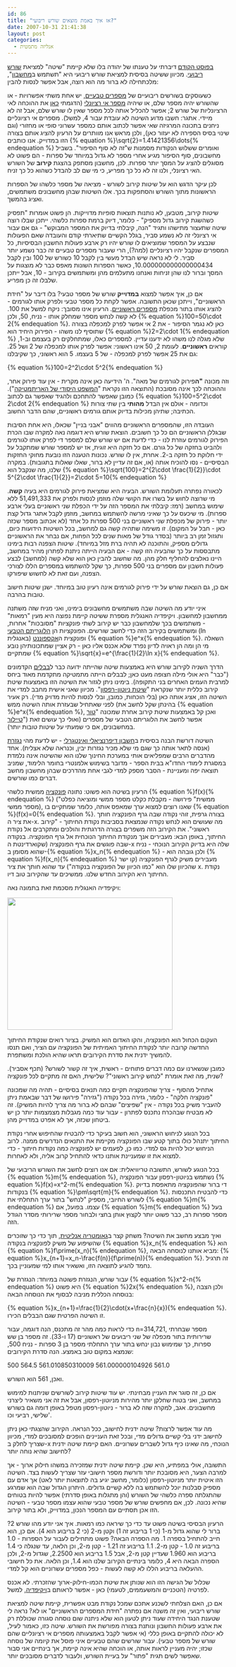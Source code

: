 ```yaml
---
id: 86
title: "אז איך באמת מוצאים שורש ריבועי?"
date: 2007-10-31 21:41:38
layout: post
categories: 
  - אנליזה מתמטית
---
```

<a href="//gadial.blogli.co.il/archives/91">בפוסט הקודם</a> דיברתי על טענתו של יהודה בלו שלא קיימת "שיטה" למציאת <a href="//he.wikipedia.org/wiki/%D7%A9%D7%95%D7%A8%D7%A9_%D7%A8%D7%99%D7%91%D7%95%D7%A2%D7%99">שורש ריבועי</a>. מכיוון ששיטה בסיסית למציאת שורש ריבועי היא "תשתמש ב<a href="//he.wikipedia.org/wiki/%D7%9E%D7%97%D7%A9%D7%91%D7%95%D7%9F_%D7%9B%D7%99%D7%A1">מחשבון</a>", מלכתחילה לא ברור מה הוא רוצה, אבל אפשר לנסות להבין:

כשעוסקים בשורשים ריבועיים של <a href="//he.wikipedia.org/wiki/%D7%9E%D7%A1%D7%A4%D7%A8_%D7%98%D7%91%D7%A2%D7%99">מספרים טבעיים</a>, יש אחת משתי אפשרויות - או שהשורש יהיה מספר שלם, או שיהיה <a href="//he.wikipedia.org/wiki/%D7%9E%D7%A1%D7%A4%D7%A8_%D7%90%D7%99_%D7%A8%D7%A6%D7%99%D7%95%D7%A0%D7%9C%D7%99">מספר אי רציונלי</a> (הדגמתי <a href="//gadial.blogli.co.il/archives/16">כאן</a> את ההוכחה לאי הרציונליות של שורש 2; אפשר להכליל אותה לכל מספר שאין לו שורש שלם, אבל זה לא מיידי. אתגר: חשבו מדוע השיטה לא עובדת עבור 4, למשל). מספרים אי רציונליים ניחנים בתכונה המרגיזה שאי אפשר לכתוב אותם כמספר עשרוני סופי או מחזורי (וגם שינוי בסיס הספירה לא יעזור כאן), ולכן מראש אנו מוותרים על הרעיון להציג אותם בצורה הזו במדוייק. אנו כותבים {% equation %}\sqrt{2}=1.41421356\dots{% endequation %} ואומרים ששלוש הנקודות מסמנות ש"זה לא סוף הסיפור". בשביל מחשבונים, סוף הסיפור מגיע אחרי מספר לא גדול במיוחד של ספרות - הם פשוט לא מסוגלים להציג על המסך יותר ספרות. לכן, מחשבון מסתפק בהצגת <strong>קירוב</strong> של השורש האי רציונלי, ולנו זה לא כל כך מפריע, כי מי שם לב להבדל כשהוא כל כך זניח.

לכן עיקר הדגש הוא על שיטות קירוב לשורש - מציאה של מספר כלשהו של הספרות הראשונות מתוך השורש והסתפקות בכך. אלו השיטות שבהן מחשבונים משתמשים, ואציג בהמשך.

שיטות קירוב, מטבען, לא נותנות תוצאות סופיות מדוייקות. הן פשוט אומרות "תפסיק כשהשגת קירוב גדול מספיק" - כלומר, דיוק ברמת ספרות כלשהי. ייתכן שבלו רוצה שיטה שתעצור מתישהו ותגיד "הנה, קיבלתי בדיוק את המספר המבוקש" - גם אם עבור אי רציונלי זה לא נשמע סביר, בגלל הקשיים שתיארתי קודם והעובדה שאם הפעולות שנבצע על המספר שמוציאים לו שורש יהיו רק ארבע פעולות החשבון הבסיסיות, כל המספרים שנקבל יהיו רציונליים (למה?), הרי שעבור מספרים טבעיים זה כבר נשמע יותר סביר. לי לא נראה שיש הבדל מעשי בין לקבל 10 כשורש של 100 ובין לקבל 10.000000000000000434, כאשר הספרות השונות מאפס כבר לא מוצגות על המסך וברור לנו שהן זניחות ואנחנו מתעלמים מהן ומשתמשים בקירוב - 10, אבל ייתכן שלבלו זה כן מפריע.

אם כן, איך אפשר למצוא <strong>במדוייק</strong> שורש של מספר טבעי? בלו דיבר על "חידת הראשוניים", וייתכן שכאן התשובה. אפשר לקחת כל מספר טבעי ולפרק אותו לגורמים - להציג אותו בתור מכפלת <a href="//he.wikipedia.org/wiki/%D7%9E%D7%A1%D7%A4%D7%A8_%D7%A8%D7%90%D7%A9%D7%95%D7%A0%D7%99">מספרים ראשוניים</a>. הרעיון אינו מסובך: ניקח למשל את 100. לא קשה לנחש מספר שמחלק אותו - נניח, 50, ולכן {% equation %}100=50\cdot 2{% endequation %}. כאן לא נגמר הסיפור - את 2 אי אפשר לפרק למכפלה בצורה שתוסיף לנו משהו - הפירוק היחיד הוא {% equation %}2=2\cdot 1{% endequation %} שלא מגלה לנו משהו לא ידענו עדיין. למספרים כאלו, שמתחלקים רק בעצמם וב-1, קוראים <strong>ראשוניים</strong>. לעומת 2, 50 אינו ראשוני: אפשר לפרק אותו למכפלה של 2 ושל 25. גם את 25 אפשר לפרק למכפלה - של 5 בעצמו. 5 הוא ראשוני, כך שקיבלנו:

{% equation %}100=2^2\cdot 5^2{% endequation %}

וזה מכונה <strong>"ה</strong>פירוק לגורמים של מאה". ה' הידיעה כאן אינה מקרית - אין עוד פירוק אחר, וההוכחה לכך אינה מסובכת (התוצאה הזו נקראת "<a href="//he.wikipedia.org/wiki/%D7%94%D7%9E%D7%A9%D7%A4%D7%98_%D7%94%D7%99%D7%A1%D7%95%D7%93%D7%99_%D7%A9%D7%9C_%D7%94%D7%90%D7%A8%D7%99%D7%AA%D7%9E%D7%98%D7%99%D7%A7%D7%94">המשפט היסודי של האריתמטיקה</a>"). כמובן שאפשר להתחכם ולהגיד שאפשר גם לכתוב {% equation %}100=5^2\cdot 2\cdot 2{% endequation %} וכדומה - אולם אין הבדל <strong>מהותי</strong> בין שתי צורות הכתיבה; שתיהן מכילות בדיוק אותם גורמים ראשוניים, שהם הדבר החשוב.

העובדה הזו, שהמספרים הראשוניים מהווים "אבני בניין" שכאלו, היא אחת הסיבות שבגללן הראשוניים הם כל כך חשובים. הוצאת שורש היא דוגמה נאה למקרה שבו הכרת הפירוק לגורמים עוזרת לנו - כדי לדעת אם יש שורש שלם למספר די לפרק אותו לגורמים ולהביט בחזקה של כל גורם. אם כל חזקה היא זוגית, אז יש למספר שורש שמתקבל על ידי חלוקת כל חזקה ב-2. אחרת, אין לו שורש. נכונות הטענה הזו נובעת מחוקי החזקות הבסיסיים - נסו להוכיח אותה (או, אם זה עדיין לא ברור, שאלו שאלות בתגובות). במקרה שלנו, מה שנקבל הוא {% equation %}\sqrt{100}=2^{2\cdot \frac{1}{2}}\cdot 5^{2\cdot \frac{1}{2}}=2\cdot 5=10{% endequation %}

לכאורה נפתרה תעלומת השורש. הבעיה היא שמציאת פירוק לגורמים היא בעיה <strong>קשה</strong>. מי שרוצה לחוש על בשרו את הקושי שלה מוזמן לנסות ולפרק את 51,491,333 ללא שימוש במחשב (רמז: קיבלתי את המספר הזה על ידי הכפלת שני ראשוניים בעלי ארבע ספרות). מי שיכעס על כך שאיני מרשה להשתמש במחשב, מוזמן לקבל אתגר גדול קצת יותר - פירוק של מכפלת שני ראשוניים בני 500 ספרות כל אחד (לא אכתוב מספר שכזה כאן - חבל על המקום). זו משימה שתהיה קשה גם למחשב, בכל השיטות הידועות כיום, ותגזול זמן רב ביותר (בסדר גודל של מאות שנים לכל הפחות, אם נבחר את הראשוניים גדולים מספיק, והתוכנה לא תהיה ברת מזל במיוחד). שיטות הצפנה רבות בימינו מתבססות על כך שהבעיה הזו קשה - אם הבעיה הייתה ניתנת לפתרון מהיר במחשב, היינו נאלצים להחליף חלק מהן. מה שחשוב להבין כאן הוא שלא קשה (למחשב) לבצע פעולות חשבון עם מספרים בני 500 ספרות, כך שקל להשתמש במספרים הללו לצורכי הצפנה, ועם זאת לא לחשוש שיפורקו.

אם כן, גם הוצאת שורש על ידי פירוק לגורמים אינה רעיון טוב במיוחד. ישנן שיטות חישוב טובות בהרבה.

איני יודע מה השיטה שבה משתמשים מחשבונים בימינו, ואני מניח שזה משתנה ממחשבון למחשבון. ויקיפדיה האנגלית מספרת ששיטה קיימת נפוצה היא מעין "רמאות" - משתמשים בכך שלמחשבון כבר יש קירוב לשתי פונקציות "מסובכות" אחרות, ומשתמשים בקירוב הזה כדי לחשב שורשים. הפונקציות הן <a href="//he.wikipedia.org/wiki/%D7%94%D7%9C%D7%95%D7%92%D7%A8%D7%99%D7%AA%D7%9D_%D7%94%D7%98%D7%91%D7%A2%D7%99">הלוגריתם הטבעי</a> (ln באנגלית) ופונקצית ה<a href="//he.wikipedia.org/wiki/%D7%90%D7%A7%D7%A1%D7%A4%D7%95%D7%A0%D7%A0%D7%98">אקספוננט</a> {% equation %}e^x{% endequation %}. השאלה מי הן ומה הן ראויה לדיון נפרד שלא אכנס אליו כאן - רק אציין שמתכונותיהן נובע שמתקיים {% equation %}\sqrt{x}=e^{\frac{1}{2}\ln x}{% endequation %}.

הדרך השניה לקירוב שורש היא באמצעות שיטה שהייתה ידועה כבר ל<a href="//he.wikipedia.org/wiki/%D7%91%D7%91%D7%9C">בבלים</a> הקדמונים ("כבר" היא אולי מילה חצופה מעט כאן; לבבלים הייתה מתמטיקה מתקדמת מאוד ביחס למרבית העמים האחרים בני התקופה). בימינו ניתן לגזור את השיטה הזו באמצעות שיטת קירוב כללית יותר שנקראת "<a href="//he.wikipedia.org/wiki/%D7%A9%D7%99%D7%98%D7%AA_%D7%A0%D7%99%D7%95%D7%98%D7%95%D7%9F_%D7%A8%D7%A4%D7%A1%D7%95%D7%9F">שיטת ניוטון-רפסון</a>". מכיוון שאני אישית מחבב למדי את השיטה הזו, אציג אותה כאן (בלי הוכחות, כמובן, ובלי לנסות להיות מדויק מדי). רק אעיר לפני שאתחיל שבעזרת אותה השיטה ממש (בהינתן שקל לחשב את {% equation %}e^x{% endequation %}, ואכן קל באמצעות שיטת קירוב אחרת שמכונה "<a href="//he.wikipedia.org/wiki/%D7%98%D7%95%D7%A8_%D7%98%D7%99%D7%99%D7%9C%D7%95%D7%A8">טור טיילור</a>") אפשר לחשב את הלוגריתם הטבעי של מספרים (ואולי כך עושים זאת במחשבונים, אם כי שמעתי על שיטות טובות יותר).

השיטה דורשת הבנה בסיסית ב<a href="//he.wikipedia.org/wiki/%D7%97%D7%A9%D7%91%D7%95%D7%9F_%D7%93%D7%99%D7%A4%D7%A8%D7%A0%D7%A6%D7%99%D7%90%D7%9C%D7%99">חשבון דיפרנציאלי ואינטגרלי</a> - יש לדעת מהי <a href="//he.wikipedia.org/wiki/%D7%A0%D7%92%D7%96%D7%A8%D7%AA">נגזרת</a> (אנסה לתאר אותה כך שגם מי שלא מכיר נגזרות יבין, וכנראה שלא אצליח). אחד מהדברים הרבים שמפליאים אותי במערכת החינוך שלנו הוא שהשיטה אינה נלמדת במסגרת לימודי החדו"א בבית הספר - מדובר בשימוש אלמנטרי בחומר הלימוד, שמניב תוצאה יפה ומעניינת - הסבר מספק למדי לגבי אחת מהדרכים שבהן מחשבון מחשב דברים כמו שורשים.

הרעיון בשיטה הוא פשוט: נתונה <a href="//he.wikipedia.org/wiki/%D7%A4%D7%95%D7%A0%D7%A7%D7%A6%D7%99%D7%94">פונקציה</a> ממשית כלשהי {% equation %}f(x){% endequation %} ("ממשית" פירושה - מקבלת כקלט מספר ממשי ומוציאה כפלט מספר ממשי), שאנו רוצים למצוא ערך שמאפס אותה, כלומר שמתקיים בו {% equation %}(f(x)=0{% endequation %}. בצורה גרפית, זוהי נקודה שבה גרף הפונקציה חותך את ציר ה-x. מה שעושים הוא לנחש נקודה שנמצאת בסביבות נקודת החיתוך - "קירוב ראשוני". את הקירוב הזה משפרים בצורה הדרגתית והולכים ומתקרבים אל נקודת החיתוך, באופן הבא: מעבירים אנך מנקודת החיתוך הנוכחית אל גרף הפונקציה. בנקודה שבה פוגשים את גרף הפונקציה (שקוארדינטת ה-x שלה היא בדיוק הקירוב הנוכחי - נניח שהוא מסומן ב-{% equation %}x_n{% endequation %} - ולכן גובהה הוא {% equation %}f(x_n){% endequation %} מעבירים משיק לגרף הפונקציה (קו ישר שהכיוון שלו הוא "כמו הכיוון של הפונקציה בנקודה") עד שהוא חותך את ציר x. נקודת החיתוך היא הקירוב החדש שלנו. ממשיכים עד שהקירוב טוב דיו.

ויקיפדיה האנגלית מסכמת זאת בתמונה נאה:

<img src="//upload.wikimedia.org/wikipedia/commons/thumb/f/f0/Newton_iteration.png/729px-Newton_iteration.png" alt="" width="375" height="300" />

העקום הכחול הוא הפונקציה, והקו האדום הוא המשיק. בציור רואים שנקודת החיתוך החדשה קרובה יותר לנקודת החיתוך האמיתית של הפונקציה עם הציר, ואם תנסו להמשיך ידנית את סדרת הקירובים תראו שהיא הולכת ומשתפרת.

כמובן שנשארנו עם כמה דברים פתוחים - ראשית, איך זה קשור לשורש? (תכף אסביר). שנית, מה זאת אומרת "לנחש קירוב ראשוני"? שלישית, האם זה מתקיים לכל פונקציה?

אתחיל מהסוף - צריך שהפונקציה תקיים כמה תנאים בסיסיים - תהיה מה שמכונה "פונקציה חלקה" - כלומר, גזירה בכל נקודה ("גזירה" פירושו של דבר שבאמת ניתן להעביר משיק בכל נקודה - אין "שפיצים" שבהם לא ברור מה צריך להיות המשיק). זה לא מבטיח שבהכרח נתכנס לפתרון - עבור עוד כמה מגבלות מצמצמות יותר כן יש ביטחון שכזה, אך לא אפרט במדוייק מהן.

בכל הנוגע לניחוש הראשוני, הוא חשוב בעיקר כדי להבטיח שהחיפוש אחרי נקודת החיתוך יתנהל כולו בתוך קטע שבו הפונקציה מקיימת את התנאים הנדרשים ממנה. לרוב הניחוש יכול להיות גס למדי. כמו כן, לפעמים יש לפונקציה כמה נקודות חיתוך - כדי למצוא את זו שמעניינת אותנו כדאי להתחיל קרוב אליה, ולא לאחרות.

בכל הנוגע לשורש, התשובה טריוויאלית: אם אנו רוצים לחשב את השורש הריבועי של {% equation %}m{% endequation %}, נשתמש בניוטון-רפסון עבור הפונקציה {% equation %}f(x)=x^2-m{% endequation %}. די ברור שהפונקציה מתאפסת בדיוק בנקודות {% equation %}\pm\sqrt{m}{% endequation %}. כדי להבטיח התכנסות לשורש החיובי, מספיק "לנחש" בתור ערך התחלתי את {% equation %}m{% endequation %} עצמו. בפועל, אם {% equation %}m{% endequation %} בעל מספר ספרות רב, כבר פשוט יותר לקצוץ אותן בחצי ולבחור מספר שרירותי מסדר הגודל הזה.

ואיך מבצע מחשב את השיטה? משחק קצר ב<a href="//he.wikipedia.org/wiki/%D7%92%D7%90%D7%95%D7%9E%D7%98%D7%A8%D7%99%D7%94_%D7%90%D7%A0%D7%9C%D7%99%D7%98%D7%99%D7%AA">גאומטריה אנליטית</a>, תוך כדי כך שזוכרים שהשיפוע של משיק לפונקציה בנקודה {% equation %}x_n{% endequation %} הוא {% equation %}f\prime(x_n){% endequation %}, מביא אותנו לנוסחה הבאה: {% equation %}x_{n+1}=x_n-\frac{f(n)}{f\prime(n)}{% endequation %}. זה תרגיל נחמד להגיע לתוצאה הזו, ואשאיר אותו למי שמעוניין בכך.

עבור שורש, הנגזרת פשוטה במיוחד: הנגזרת של {% equation %}x^2-n{% endequation %} היא פשוט {% equation %}2x{% endequation %}, ולכן הצבה בנוסחה הכללית מניבה לבסוף את הנוסחה הבאה:

{% equation %}x_{n+1}=\frac{1}{2}\cdot(x+\frac{n}{x}){% endequation %}. זו השיטה הפרטית שגם הבבלים הכירו.

כדי לראות כמה מהר זה מתכנס, הנה דוגמה, עבור n=314,721, מספר שבחרתי שרירותית בתור מכפלה של שני ריבועים של ראשוניים (17 ו-33). זה מספר בן שש ספרות, כך שמימוש נבון ינחש בתור ערך התחלתי מספר בן 3 ספרות - נניח 500, שנמצא במקום טוב באמצע. הנה סדרת הקירובים:

500
564.5
561.010850310009
561.000000104926
561.0

ואכן, 561 הוא השורש.

אם כן, זה סוגר את העניין מבחינתי. יש עוד שיטות קירוב לשורשים שניתנות למימוש במחשב, ואני בטוח שחלקן יותר מהירות מניוטון-רפסון, אבל את זה אני משאיר ליצרני מחשבונים. אגב, למקרה שזה לא ברור - ניוטון-רפסון מטפל באופן דומה גם בשורש שלישי, רביעי וכו'.

מה עוד אפשר לרצות? שיטה ידנית לחישוב, ככל הנראה. הקירוב שהצגתי כאן ניתן לחישוב ידני בלי קשיים גדולים מדי, ובכל זאת העניינים הופכים למסובכים למדי, מכיוון שצריך לחלק ב-x הנוכחי, מה שאינו כיף גדול לשברים עשרוניים. האם קיימת שיטה ידנית לחישוב שהיא נוחה יותר?

התשובה, אולי במפתיע, היא שכן. קיימת שיטה ידנית שמזכירה במשהו חילוק ארוך - אך למרבה הצער, היא מסובכת יותר ודורשת מספר חישובי עזר שצריך לעשות בצד. השיטה הזו איטית יותר מניוטון-רפסון (כלומר, מחשב יגיע בה לתוצאות יותר לאט) אך אדם עם מספיק סבלנות יוכל להשתמש בה ללא קשיים גדולים. היתרון הגדול שבה הוא שמרגע שהתגלתה ספרה כלשהי של השורש (והן מתגלות באופן סדרתי) אפשר להיות בטוחים שהיא נכונה. לכן, אם מחפשים שורש של מספר טבעי שהוא עצמו מספר טבעי - השיטה הזו אכן תסתיים עם המספר הנכון, במדוייק, ולא בתור קירוב.

הרעיון הבסיסי בשיטה פשוט עד כדי כך שיראה כמו רמאות. איך אני יודע מהו שורש 2? ברור לי שהוא גדול מ-1 (כי 1 בריבוע זה 1) וקטן מ-2 (כי 2 בריבוע הוא 4). אם כן, הוא חייב להתחיל בספרה 1. מה הספרה הבאה? פשוט מתחילים לעבור על הספרות - 1.0 בריבוע זה 1.0 - קטן מ-2. 1.1 בריבוע זה 1.21 - קטן מ-2, וכן הלאה, עד שנגלה כי 1.4 בריבוע הוא 1.960 שעדיין קטן מ-2, אבל 1.5 בריבוע הוא 2.2500, שגדול מ-2, ולכן הספרה הבאה היא 4, כלומר בינתיים הקירוב שלנו הוא 1.4, וכן הלאה. את כל חישובי ההעלאה בריבוע הללו לא קשה לעשות - כפל מספרים עשרוניים הוא קל למדי.

שכלול של הגישה הזו הוא שנותן את שיטת הכמו-חילוק-ארוך שהזכרתי. לא אכנס לפרטיה (הטכניים והמשעממים, לטעמי) כאן - אפשר לראותם ב<a href="//en.wikipedia.org/wiki/Methods_of_computing_square_roots">ויקיפדיה,</a> למשל.

אם כן, האם הצלחתי לשכנע אתכם שמכל נקודת מבט אפשרית, קיימת שיטה למציאת שורש ריבועי, ואין זה משנה אם נפתרה "חידת המספרים הראשוניים" או לא? נראה לי שטענת הנגד היחידה שעוד ניתן לטעון הוא שלא ניתנה שום נוסחה סגורה שכוללת רק את ארבע פעולות החשבון ונותנת בצורה מפורשת את השורש. שיטה כזו, כאמור לעיל, לא יכולה להתקיים באופן כללי (אי אפשר לקבל באמצעותה מספרים אי רציונליים שהם שורש של מספר טבעי). עבור שורשים שהם טבעיים איני פוסל את קיומה של נוסחה שכזו; יהיה מעניין לראות אותה, או הוכחה שהיא אינה קיימת, אך בינתיים אני סבור שאפשר לשים תגית "פתור" על בעיית השורש, ולעבור לדברים מסובכים יותר.
